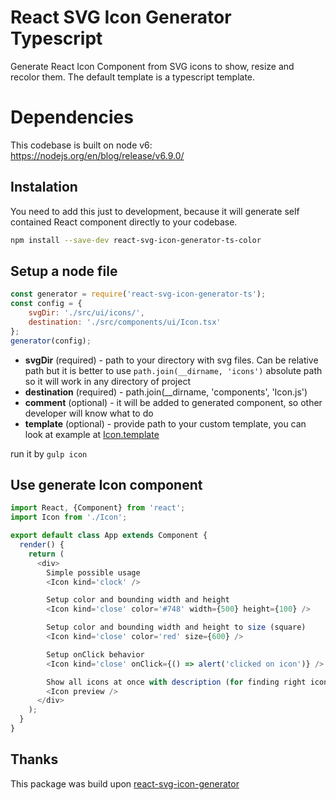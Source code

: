 React SVG Icon Generator Typescript
========================

Generate React Icon Component from SVG icons to show, resize and recolor them.
The default template is a typescript template.

# Dependencies

This codebase is built on node v6: https://nodejs.org/en/blog/release/v6.9.0/

## Instalation

You need to add this just to development, because it will generate self contained React component directly to your codebase.

```bash
npm install --save-dev react-svg-icon-generator-ts-color
```

## Setup a node file


```js
const generator = require('react-svg-icon-generator-ts');
const config = {
    svgDir: './src/ui/icons/',
    destination: './src/components/ui/Icon.tsx'
};
generator(config);
```

- **svgDir** (required) - path to your directory with svg files. Can be relative path but it is better to use `path.join(__dirname, 'icons')` absolute path so it will work in any directory of project
- **destination** (required) -  path.join(__dirname, 'components', 'Icon.js')
- **comment** (optional) - it will be added to generated component, so other developer will know what to do
- **template** (optional) - provide path to your custom template, you can look at example at [Icon.template](./template/icon.nunjucks)

run it by `gulp icon`

## Use generate Icon component

```js
import React, {Component} from 'react';
import Icon from './Icon';

export default class App extends Component {
  render() {
    return (
      <div>
        Simple possible usage
        <Icon kind='clock' />

        Setup color and bounding width and height
        <Icon kind='close' color='#748' width={500} height={100} />

        Setup color and bounding width and height to size (square)
        <Icon kind='close' color='red' size={600} />

        Setup onClick behavior
        <Icon kind='close' onClick={() => alert('clicked on icon')} />

        Show all icons at once with description (for finding right icon)
        <Icon preview />
      </div>
    );
  }
}
```

## Thanks

This package was build upon [react-svg-icon-generator](https://github.com/blueberryapps/react-svg-icon-generator)
